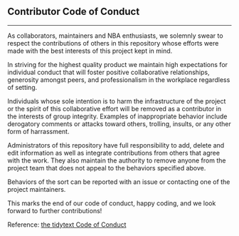 ## Contributor Code of Conduct

_______________________________________________________

As collaborators, maintainers and NBA enthusiasts, we solemnly swear to respect the contributions of others in this repository whose efforts were made with the best interests of this project kept in mind. 

In striving for the highest quality product we maintain high expectations for individual conduct that will foster positive collaborative relationships, generosity amongst peers, and professionalism in the workplace regardless of setting. 

Individuals whose sole intention is to harm the infrastructure of the project or the spirit of this collaborative effort will be removed as a contributor in the interests of group integrity. Examples of inappropriate behavior include derogatory comments or attacks toward others, trolling, insults, or any other form of harrassment.

Administrators of this repository have full responsibility to add, delete and edit information as well as integrate contributions from others that agree with the work. They also maintain the authority to remove anyone from the project team that does not appeal to the behaviors specified above.

Behaviors of the sort can be reported with an issue or contacting one of the project maintainers.

This marks the end of our code of conduct, happy coding, and we look forward to further contributions!

Reference: <a href="https://github.com/juliasilge/tidytext/blob/master/CONDUCT.md">the tidytext Code of Conduct </a>

